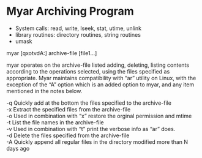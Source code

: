 # Myar Archiving Program

- System calls: read, write, lseek, stat, utime, unlink
- library routines: directory routines, string routines
- umask

myar [qxotvdA:] archive-file [file1...]

myar operates on the archive-file listed adding, deleting, listing contents according to the
operations selected, using the files specified as appropriate. Myar maintains compatibility
with “ar” utility on Linux, with the exception of the “A” option which is an added option to
myar, and any item mentioned in the notes below.

-q Quickly add at the bottom the files specified to the archive-file \
-x Extract the specified files from the archive-file \
-o Used in combination with “x” restore the orginal permission and mtime \
-t List the file names in the archive-file \
-v Used in combination with “t” print the verbose info as “ar” does. \
-d Delete the files specified from the archive-file \
-A Quickly append all regular files in the directory modified more than N days ago